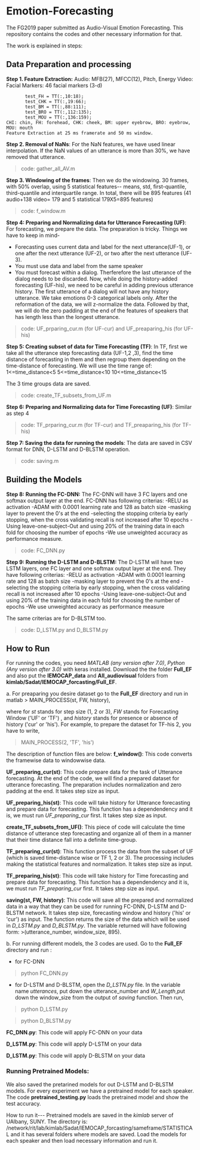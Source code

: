 # Emotion-Forecasting
The FG2019 paper submitted as Audio-Visual Emotion Forecasting. This repository contains the codes and other necessary information for that.


The work is explained in steps:

## Data Preparation and processing
**Step 1. Feature Extraction:**
Audio: MFB(27), MFCC(12), Pitch, Energy
Video: Facial Markers: 46 facial markers (3-d)
```test_CHI = TT(:, 1:9);
       test_FH = TT(:,10:18);
       test_CHK = TT(:,19:66);
       test_BM = TT(:,88:111);
       test_BRO = TT(:,112:135);
       test_MOU = TT(:,136:159);
CHI: chin, FH: forehead, CHK: cheek, BM: upper eyebrow, BRO: eyebrow, MOU: mouth
Feature Extraction at 25 ms framerate and 50 ms window.
```

**Step 2. Removal of NaNs**: For the NaN features, we have used linear interpolation. If the NaN values of an utterance is more than 30%, we have removed that utterance. 
> code: gather_all_AV.m

**Step 3. Windowing of the frames**: Then we do the windowing. 30 frames, with 50% overlap, using 5 statistical features-- means, std, first-quantile, third-quantile and interquartile range. In total, there will be 895 features (41 audio+138 video= 179 and 5 statistical 179X5=895 features)
> code: f_window.m 

**Step 4: Preparing and Normalizing data for Utterance Forecasting (UF)**: For forecasting, we prepare the data. The preparation is tricky. Things we have to keep in mind-
- Forecasting uses current data and label for the next utterance(UF-1), or one after the next utterance (UF-2), or two after the next utterance (UF-3).
- You must use data and label from the same speaker
- You must forecast within a dialog. Therferefore the last utterance of the dialog needs to be discarded.
Now, while doing the history-added forecasting (UF-his), we need to be careful in adding previous utterance history. The first utterance of a dialog will not have any history utterance. 
We take emotions 0-3 categorical labels only. After the reformation of the data, we will z-normalize the data. Followed by that, we will do the zero padding at the end of the features of speakers that has length less than the longest utterance.

> code: UF_prparing_cur.m (for UF-cur) and UF_preaparing_his (for UF-his)


**Step 5: Creating subset of data for Time Forecasting (TF)**: In TF, first we take all the utterance step forecasting data (UF-1,2 ,3), find the time distance of forecasting in them and then regroup them depending on the time-distance of forecasting. We will use the time range of:
1<=time_distance<5
5<=time_distance<10
10<=time_distance<15

The 3 time groups data are saved.
> code: create_TF_subsets_from_UF.m

**Step 6: Preparing and Normalizing data for Time Forecasting (UF)**: Similar as step 4
> code: TF_prparing_cur.m (for TF-cur) and TF_preaparing_his (for TF-his)

**Step 7: Saving the data for running the models**: The data are saved in CSV format for DNN, D-LSTM and D-BLSTM operation.
>code: saving.m


## Building the Models

**Step 8: Running the FC-DNN:** The FC-DNN will have 3 FC layers and one softmax output layer at the end. FC-DNN has 
following criterias:
-RELU as activation
-ADAM with 0.0001 learning rate and 128 as batch size
-masking layer to prevent the 0's at the end
-selecting the stopping criteria by early stopping, when the cross validating recall  is not increased after 10 epochs
-Using leave-one-subject-Out and using 20% of the training data in each fold for choosing the number of epochs
-We use unweighted accuracy as performance measure.

> code: FC_DNN.py

**Step 9: Running the D-LSTM and D-BLSTM:** The D-LSTM will have two LSTM layers, one FC layer and one softmax output layer at the end. They have following criterias:
-RELU as activation
-ADAM with 0.0001 learning rate and 128 as batch size
-masking layer to prevent the 0's at the end
-selecting the stopping criteria by early stopping, when the cross validating recall  is not increased after 10 epochs
-Using leave-one-subject-Out and using 20% of the training data in each fold for choosing the number of epochs
-We use unweighted accuracy as performance measure

The same criterias are for D-BLSTM too.

> code: D_LSTM.py and D_BLSTM.py

## How to  Run

For running the codes, you need _MATLAB (any version after 7.0)_, _Python  (Any version after 3.0)_ with keras installed.
Download the the folder **Full_EF** and also put the **IEMOCAP_data** and **All_audiovisual** folders from **kimlab/Sadat/IEMOCAP_forcasting/Full_EF**. 

a. For preaparing you desire dataset go to the **Full_EF** directory and run in matlab > MAIN_PROCESS(st, FW, history),

where for *st* stands for step size (1, 2 or 3), *FW* stands for Forecasting Window ('UF' or 'TF') , and *history* stands for presence or absence of history ('cur' or 'his').
For example, to prepare the dataset for TF-his 2, you have to write,
> MAIN_PROCESS(2, 'TF', 'his')

The description of function files are below:
**f_window()**: This code converts the framewise data to windowwise data.

**UF_preparing_cur(st)**: This code prepare data for the task of Utterance forecasting. At the end of the code, we will find a prepared dataset for utterance forecasting. The preparation includes normalization and zero padding at the end. It takes step size as input.

**UF_preparing_his(st)**: This code will take history for Utterance forecasting and prepare data for forecasting. This function has a dependendency and it is, we must run *UF_preparing_cur* first. It takes step size as input.

**create_TF_subsets_from_UF()**: This piece of code will calculate the time distance of utterance step forecasting and organize all of them in a manner that their time distance fall into a definite time-group.

**TF_preparing_cur(st)**: This function process the data from the subset of UF (which is saved time-distance wise or TF  1, 2 or 3). The processing includes making the statistical features and normalization. It takes step size as input.

**TF_preparing_his(st)**: This code will take history for Time forecasting and prepare data for forecasting. This function has a dependendency and it is, we must run *TF_preparing_cur* first. It takes step size as input.

**saving(st, FW, history)**: This code will save all the prepared and normalized data in a way that they can be used for running FC-DNN, D-LSTM and D-BLSTM network. It takes step size, forecasting window and history ('his' or 'cur') as input. The function returns the size of the data which will be used in *D_LSTM.py* and *D_BLSTM.py*. The variable returned will have following form:  >(utterance_number, window_size, 895). 


b. For running different models, the 3 codes are used. Go to the **Full_EF** directory and run :
- for FC-DNN 
> python FC_DNN.py
- for D-LSTM and D-BLSTM, open the *D_LSTN.py* file. In the variable name *utterances*, put down the utterance_number and *W_Length*,put down the window_size from the output of *saving* function. Then run,
> python D_LSTM.py

> python D_BLSTM.py


**FC_DNN.py**: This code will apply FC-DNN on your data

**D_LSTM.py**: This code will apply D-LSTM on your data

**D_LSTM.py**: This code will apply D-BLSTM on your data

### Running Pretrained Models:
We also saved the pretarined models for out D-LSTM and D-BLSTM models. For every experiment we have a pretrained model for each speaker. The code **pretrained_testing.py** loads the pretrained model and show the test accuracy.

How to run it---
 Pretrained models are saved in the _kimlab_ server of UAlbany, SUNY. The directory is: /network/rit/lab/kimlab/Sadat/IEMOCAP_forcasting/sameframe/STATISTICAL and it has several folders where models are saved. Load the models for each speaker and then load necessary information and run it.  
